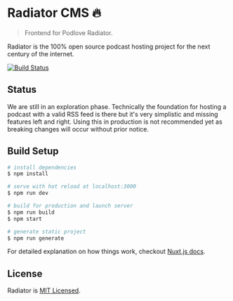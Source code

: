 # Radiator CMS 🔥

> Frontend for Podlove Radiator.

Radiator is the 100% open source podcast hosting project for the next century of the internet.

[![Build Status](https://cloud.drone.io/api/badges/podlove/radiator-cms/status.svg)](https://cloud.drone.io/podlove/radiator-cms)

## Status

We are still in an exploration phase. Technically the foundation for hosting a podcast with a valid RSS feed is there but it's very simplistic and missing features left and right. Using this in production is not recommended yet as breaking changes will occur without prior notice.

## Build Setup

``` bash
# install dependencies
$ npm install

# serve with hot reload at localhost:3000
$ npm run dev

# build for production and launch server
$ npm run build
$ npm start

# generate static project
$ npm run generate
```

For detailed explanation on how things work, checkout [Nuxt.js docs](https://nuxtjs.org).

## License

Radiator is [MIT Licensed](LICENSE).
